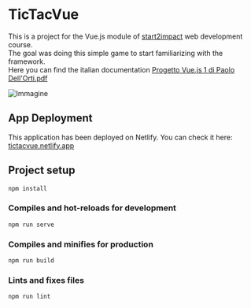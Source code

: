 # TicTacVue

This is a project for the Vue.js module of [start2impact](https://www.start2impact.it/) web development course.
<br>
The goal was doing this simple game to start familiarizing with the framework.
<br> Here you can find the italian documentation 
[Progetto Vue.js 1 di Paolo Dell'Orti.pdf](https://github.com/paolodellorti/TicTacVue-Project/files/7784619/Progetto.Vue.js.1.di.Paolo.Dell.Orti.pdf)

![Immagine](https://user-images.githubusercontent.com/84512004/147496515-a27a834b-4c05-4a14-bb13-6f6546b21e11.png)

## App Deployment
This application has been deployed on Netlify. You can check it here:
[tictacvue.netlify.app](https://tictacvue.netlify.app/)

## Project setup
```
npm install
```

### Compiles and hot-reloads for development
```
npm run serve
```

### Compiles and minifies for production
```
npm run build
```

### Lints and fixes files
```
npm run lint
```
